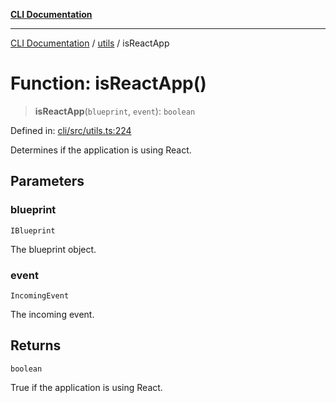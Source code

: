 [**CLI Documentation**](../../README.md)

***

[CLI Documentation](../../README.md) / [utils](../README.md) / isReactApp

# Function: isReactApp()

> **isReactApp**(`blueprint`, `event`): `boolean`

Defined in: [cli/src/utils.ts:224](https://github.com/stonemjs/cli/blob/ae332002b2560de84ae3a35accc1d91282bd1543/src/utils.ts#L224)

Determines if the application is using React.

## Parameters

### blueprint

`IBlueprint`

The blueprint object.

### event

`IncomingEvent`

The incoming event.

## Returns

`boolean`

True if the application is using React.

